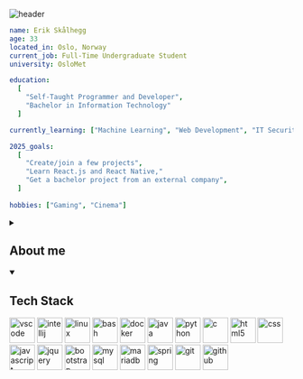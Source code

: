 <!-- Header -->
![header](https://capsule-render.vercel.app/api?type=waving&color=auto&height=200&section=header&text=Hello%20there&fontSize=80&fontAlignY=40)

<!-- About me (code version) -->
```yaml
name: Erik Skålhegg
age: 33  
located_in: Oslo, Norway  
current_job: Full-Time Undergraduate Student  
university: OsloMet  

education:  
  [  
    "Self-Taught Programmer and Developer",  
    "Bachelor in Information Technology"  
  ]  

currently_learning: ["Machine Learning", "Web Development", "IT Security"]  

2025_goals:
  [
    "Create/join a few projects",
    "Learn React.js and React Native,"
    "Get a bachelor project from an external company",
  ]
 
hobbies: ["Gaming", "Cinema"]
```

<!-- About me (text version)-->
<details>
	<summary><h2>About me</h2></summary>
	I am an IT student at OsloMet University in Oslo, currently pursuing my second attempt at becoming a full-time full-stack developer. I am in my third year (junior) and eager to enhance my development skills, understanding, and expertise by actively engaging with development communities. My goal is to shift from the theoretical approach taught at university to a more hands-on, practical learning method by contributing to and participating in real-world development projects. This transition will help me move beyond isolated student assignments and bridge the gap between being a student and becoming an active developer.
</details>

<!-- Tech Stack -->
<details open>
	<summary><h2>Tech Stack</h2></summary>
	<p align="left">
		<img src="https://cdn.jsdelivr.net/gh/devicons/devicon@latest/icons/vscode/vscode-original-wordmark.svg" alt="vscode" width="45" height="45"/>  
		<img src="https://cdn.jsdelivr.net/gh/devicons/devicon@latest/icons/intellij/intellij-original.svg" alt="intellij" width="45" height="45"/>
        <img src="https://cdn.jsdelivr.net/gh/devicons/devicon@latest/icons/linux/linux-original.svg" alt="linux" width="45" height="45"/>
        <img src="https://cdn.jsdelivr.net/gh/devicons/devicon/icons/bash/bash-original.svg" alt="bash" width="45" height="45"/>
		<img src="https://cdn.jsdelivr.net/gh/devicons/devicon@latest/icons/docker/docker-original-wordmark.svg" alt="docker" width="45" height="45"/>
		<img src="https://cdn.jsdelivr.net/gh/devicons/devicon@latest/icons/java/java-original-wordmark.svg" alt="java" width="45" height="45"/>
		<img src="https://cdn.jsdelivr.net/gh/devicons/devicon@latest/icons/python/python-original-wordmark.svg" alt="python" width="45" height="45"/>
		<img src="https://cdn.jsdelivr.net/gh/devicons/devicon@latest/icons/c/c-original.svg" alt="c" width="45" height="45"/>  
		<img src="https://cdn.jsdelivr.net/gh/devicons/devicon@latest/icons/html5/html5-original-wordmark.svg" alt="html5" width="45" height="45"/>
		<img src="https://cdn.jsdelivr.net/gh/devicons/devicon@latest/icons/css3/css3-original-wordmark.svg" alt="css" width="45" height="45"/>
		<img src="https://cdn.jsdelivr.net/gh/devicons/devicon@latest/icons/javascript/javascript-original.svg" alt="javascript" width="45" height="45"/>
		<img src="https://cdn.jsdelivr.net/gh/devicons/devicon@latest/icons/jquery/jquery-original-wordmark.svg" alt="jquery" width="45" height="45"/>
		<img src="https://cdn.jsdelivr.net/gh/devicons/devicon@latest/icons/bootstrap/bootstrap-original-wordmark.svg" alt="bootstrap" width="45" height="45"/>
		<img src="https://cdn.jsdelivr.net/gh/devicons/devicon@latest/icons/mysql/mysql-original-wordmark.svg" alt="mysql" width="45" height="45"/>
        <img src="https://cdn.jsdelivr.net/gh/devicons/devicon@latest/icons/mariadb/mariadb-original-wordmark.svg" alt="mariadb" width="45" height="45"/>
        <img src="https://cdn.jsdelivr.net/gh/devicons/devicon@latest/icons/spring/spring-original-wordmark.svg" alt="spring" width="45" height="45"/>
		<img src="https://cdn.jsdelivr.net/gh/devicons/devicon@latest/icons/git/git-original-wordmark.svg" alt="git" width="45" height="45"/>
		<img src="https://cdn.jsdelivr.net/gh/devicons/devicon@latest/icons/github/github-original-wordmark.svg" alt="github" width="45" height="45"/>
	</p>
</details>




<!--
I'm currently looking for:

- A project to learn from and develop my skills
- Skills to contribute to development communities like Github
- Directly or indirectly a form of guidance and mentorship by others by engaging in communites


TECH STACK
Java
Python

Javascript
Html
Css
JQuery

MySql
MariaDB

Bash-scripting

Docker
Spring boot

PERSONAL MOTIVATION
Adding a sentence about why you’re passionate about development can make your introduction more memorable. For example:
	
	"I’m driven by a passion for creating functional and user-friendly applications that solve 	real-world problems."


**erska3276/erska3276** is a ✨ _special_ ✨ repository because its `README.md` (this file) appears on your GitHub profile.

Here are some ideas to get you started:

- 🔭 I’m currently working on ...
- 🌱 I’m currently learning ...
- 👯 I’m looking to collaborate on ...
- 🤔 I’m looking for help with ...
- 💬 Ask me about ...
- 📫 How to reach me: ...
- 😄 Pronouns: ...
- ⚡ Fun fact: ...
-->
